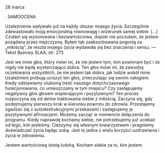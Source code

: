 28 marca

.
SAMOOCENA

 Uzależnienie wpływało już na każdy obszar mojego życia. Szczególnie zdewastowało moją emocjonalną równowagę i wizerunek samej siebie. [...] Czułam się wyizolowana i bezwartościowa, dopóki nie poczułam, że jestem pożądana przez mężczyznę. Byłam tak zaabsorbowana pogonią za „miłością”, że reszta mojego życia wydawała się bez znaczenia i sensu. — Tekst Bazowy SLAA, str. 273

 Jest we mnie głos, który mówi mi, że nie jestem tym, kim powinnam być i że nigdy nie będę wystarczająco dobra. Ten głos mówi mi, że zawodzę oczekiwania wszystkich, że nie jestem tak dobra, jak ludzie wokół mnie. Uzależnieni próbują uciszyć ten głos, znieczulając się swoim nałogiem. Kiedy odstawiamy ulubioną treść naszego dotychczasowego funkcjonowania, co umieszczamy w tym miejscu? Czy zastępujemy negatywny głos głosem wspierającym i pozytywnym? Ten proces rozpoczyna się od aktów traktowania siebie z miłością. Zaczyna się, gdy podejmujemy pierwszy krok w kierunku powrotu do zdrowia. Przestajemy zgadzać się z autodestrukcyjnymi przekazami i zastępujemy je pozytywnymi afirmacjami. Możemy zacząć w momencie dołączenia do programu. Kiedy naprawdę kochamy siebie, nie potrzebujemy już uciekać od tego, kim jesteśmy. Cieszymy się własnym towarzystwem i pragniemy doświadczać życia będąc sobą. Jest to jedna z wielu korzyści uzdrawiania i życia w zdrowieniu.

 Jestem wartościową istotą ludzką. Kocham siebie za to, kim jestem.

